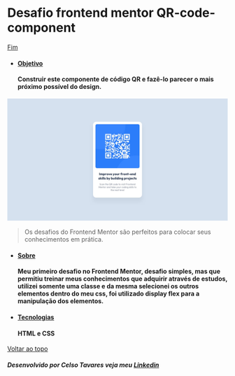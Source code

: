 # Desafio frontend mentor QR-code-component
[Fim](#topo)
* #### [Objetivo](#Objetivo)
    #### Construir este componente de código QR e fazê-lo parecer o mais próximo possível do design.

![Arquivo Original](design/desktop-design.jpg)
>Os desafios do Frontend Mentor são perfeitos para colocar seus conhecimentos em prática.
* #### [Sobre](#Sobre)
    #### Meu primeiro desafio no Frontend Mentor, desafio simples, mas que permitiu treinar meus conhecimentos que adquirir através de estudos, utilizei somente uma classe e da mesma selecionei os outros elementos dentro do meu css, foi utilizado display flex para a manipulação dos elementos.
* #### [Tecnologias](#Tecnologias)
    #### HTML e CSS
    
[Voltar ao topo](#topo)    
##### Desenvolvido por Celso Tavares veja meu [Linkedin](https://www.linkedin.com/in/celsotavaresjunior/)


